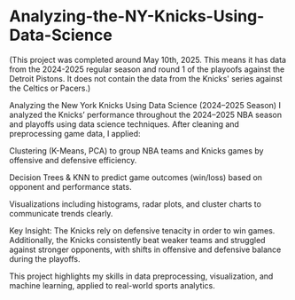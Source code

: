 # Analyzing-the-NY-Knicks-Using-Data-Science

(This project was completed around May 10th, 2025. This means it has data from the 2024-2025 regular season and round 1 of the playoofs against the Detroit Pistons.
It does not contain the data from the Knicks' series against the Celtics or Pacers.)

Analyzing the New York Knicks Using Data Science (2024–2025 Season)
I analyzed the Knicks’ performance throughout the 2024–2025 NBA season and playoffs using data science techniques. After cleaning and preprocessing game data, I applied:

Clustering (K-Means, PCA) to group NBA teams and Knicks games by offensive and defensive efficiency.

Decision Trees & KNN to predict game outcomes (win/loss) based on opponent and performance stats.

Visualizations including histograms, radar plots, and cluster charts to communicate trends clearly.

Key Insight: The Knicks rely on defensive tenacity in order to win games. Additionally, the Knicks consistently beat weaker teams and struggled against stronger opponents, with shifts in offensive and defensive balance during the playoffs. 

This project highlights my skills in data preprocessing, visualization, and machine learning, applied to real-world sports analytics.
